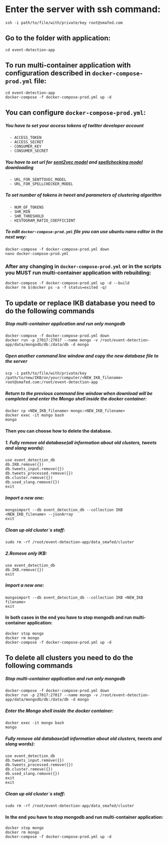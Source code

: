 # Enter the server with ssh command:
```
ssh -i path/to/file/with/private/key root@smafed.com
```
## Go to the folder with application:
```
cd event-detection-app
```
## To run multi-container application with configuration described in `docker-compose-prod.yml` file:
```
cd event-detection-app
docker-compose -f docker-compose-prod.yml up -d 
```
## You can configure ```docker-compose-prod.yml```:
##### You have to set your access tokens of twitter developer account
      - ACCESS_TOKEN
      - ACCESS_SECRET
      - CONSUMER_KEY
      - CONSUMER_SECRET
##### You have to set url for [sent2vec model](https://github.com/epfml/sent2vec#downloading-sent2vec-pre-trained-models) and [spellchecking model](https://github.com/bakwc/JamSpell#download-models) downloading
      - URL_FOR_SENTTOVEC_MODEL
      - URL_FOR_SPELLCHECKER_MODEL
##### To set number of tokens in tweet and parameters of clustering algorithm
      - NUM_OF_TOKENS
      - SHR_MIN
      - SHR_THRESHOLD
      - HISTOGRAM_RATIO_COEFFICIENT
##### To edit ```docker-compose-prod.yml``` file you can use ubuntu nano editor in the next way:
```
docker-compose -f docker-compose-prod.yml down
nano docker-compose-prod.yml
```
### After any changing in ```docker-compose-prod.yml``` or in the scripts you MUST run multi-container application with rebuilding:
```
docker-compose -f docker-compose-prod.yml up -d --build
docker rm $(docker ps -a -f status=exited -q)
```
## To update or replace IKB database you need to do the following commands
##### Stop multi-container application and run only mongodb
```
docker-compose -f docker-compose-prod.yml down
docker run -p 27017:27017 --name mongo -v /root/event-detection-app/data/mongodb/db:/data/db -d mongo
```
##### Open another command line window and copy the new database file to the server
```
scp -i path/to/file/with/private/key /path/to/new/IKB/on/your/computer/<NEW_IKB_filename> root@smafed.com:/root/event-detection-app
```
##### Return to the previous command line window when download will be completed and enter the Mongo shell inside the docker container:
```
docker cp <NEW_IKB_filename> mongo:<NEW_IKB_filename>
docker exec -it mongo bash
mongo
```
#### Then you can choose how to delete the database.
##### 1. Fully remove old database(all information about old clusters, tweets and slang words):
```
use event_detection_db
db.IKB.remove({})
db.tweets_input.remove({})
db.tweets_processed.remove({})
db.cluster.remove({})
db.used_slang.remove({})
exit
```
##### Import a new one:
```
mongoimport --db event_detection_db --collection IKB <NEW_IKB_filename> --jsonArray
exit
```
##### Clean up old cluster`s staff:
```
sudo rm -rf /root/event-detection-app/data_smafed/cluster
```
##### 2.Remove only IKB:
```
use event_detection_db
db.IKB.remove({})
exit
```
##### Import a new one:
```
mongoimport --db event_detection_db --collection IKB <NEW_IKB filename>
exit
```
#### In both cases in the end you have to stop mongodb and run multi-container application:
```
docker stop mongo
docker rm mongo
docker-compose -f docker-compose-prod.yml up -d
```
## To delete all clusters you need to do the following commands
##### Stop multi-container application and run only mongodb
```
docker-compose -f docker-compose-prod.yml down
docker run -p 27017:27017 --name mongo -v /root/event-detection-app/data/mongodb/db:/data/db -d mongo
```
##### Enter the Mongo shell inside the docker container:
```
docker exec -it mongo bash
mongo
```
##### Fully remove old database(all information about old clusters, tweets and slang words):
```
use event_detection_db
db.tweets_input.remove({})
db.tweets_processed.remove({})
db.cluster.remove({})
db.used_slang.remove({})
exit
exit
```
##### Clean up old cluster`s staff:
```
sudo rm -rf /root/event-detection-app/data_smafed/cluster
```
#### In the end you have to stop mongodb and run multi-container application:
```
docker stop mongo
docker rm mongo
docker-compose -f docker-compose-prod.yml up -d
```
